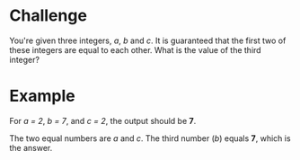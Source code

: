 # Challenge
You're given three integers, *a*, *b* and *c*.
It is guaranteed that the first two of these integers are equal to each other.
What is the value of the third integer?

# Example
For *a = 2*, *b = 7*, and *c = 2*, the output should be **7**.

The two equal numbers are *a* and *c*. The third number (*b*) equals **7**, which is the answer.
